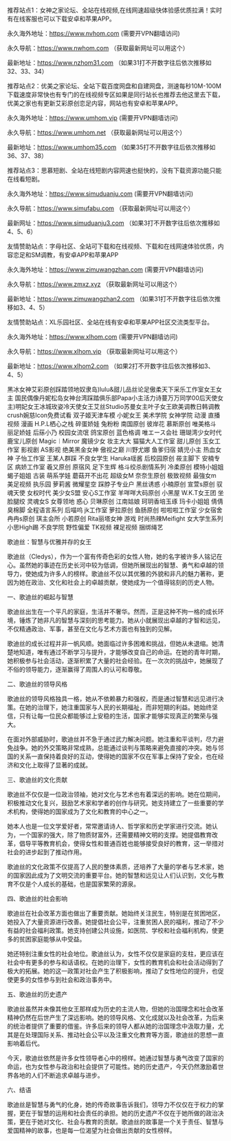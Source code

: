 推荐站点1：女神之家论坛、全站在线视频,在线网速超级快体验感优质拉满！实时有在线客服也可以下载安卓和苹果APP。

永久海外地址：https://www.nvhom.com (需要开VPN翻墙访问)

永久导航：https://www.nwhom.com （获取最新网址可以用这个）

最新地址：https://www.nzhom31.com （如果31打不开数字往后依次推移如32、33、34）

推荐站点2：优美之家论坛、全站下载百度网盘和自建网盘，测速每秒10M-100M下载速度非常快也有专门的在线视频专区如果是同行站长也推荐去他这里去下载，优美之家也有更新艾彩原创恋足内容，网站也有安卓和苹果APP。

永久海外地址：https://www.umhom.vip (需要开VPN翻墙访问)

永久导航：https://www.umhom.net （获取最新网址可以用这个）

最新地址：https://www.umhom35.com （如果35打不开数字往后依次推移如36、37、38）

推荐站点3：思慕短剧、全站在线短剧内容网速也挺快的，没有下载资源功能只能在线看短剧。

永久海外地址：https://www.simuduanju.com (需要开VPN翻墙访问)

永久导航：https://www.simufabu.com （获取最新网址可以用这个）

最新网址：https://www.simuduanju3.com （如果3打不开数字往后依次推移如4、5、6）

友情赞助站点：字母社区、全站可下载和在线视频、下载和在线网速体验优质，内容恋足和SM调教，有安卓APP和苹果APP

永久海外地址：https://www.zimuwangzhan.com (需要开VPN翻墙访问)

永久导航：https://www.zmxz.xyz （获取最新网址可以用这个）

最新地址：https://www.zimuwangzhan2.com （如果31打不开数字往后依次推移如3、4、5）

友情赞助站点：XL乐园社区、全站在线有安卓和苹果APP社区交流类型平台。

永久海外地址：https://www.xlhom.com (需要开VPN翻墙访问)

永久导航：https://www.xlhom.vip （获取最新网址可以用这个）

最新地址：https://www.xlhom2.com （如果2打不开数字往后依次推移如3、4、5）

黑冰女神艾彩原创踩踏领地奴隶岛)lulu&甜儿品丝论足傲柔天下采乐工作室女王女主 国民偶像丹妮松岛女神台湾踩踏俱乐部Papa小主活力诗蔓万万同学00后天使女主)明妃女王冰城玫姿冷天使女王艾丝Studio苏曼女主叶子女王欧美调教日韩调教crush婉慈Icon免费试看 双子姬天津车模 小妮女王 美术学院 女神学院 动漫 直播视频 漫画 H.P.L栖心之栈 碎蛋娇娃 兔粉粉 南国原创 彼岸花 慕斯原创 唯美格斗 丽足娇娃 后蕬小乃 校园女流氓 鸽宝原创 蓝色格调 唯エース会社 珊瑚湾少女时代 鹿宝儿原创 Magic︱Mirror 魔镜少女 妆主大大 猫猫大人工作室 甜儿原创 玉女工作室 影视剧 AS影视 绝美黑金女神 傲视之巅 川野尤娜 鱼爹归宿 婧児小主 热血女神 子怡工作室 王某人群踩 不良女学生 Haruka瑶酱 后校园原创 莜主脚下 安楠专区 病娇工作室 羲又原创 原宿风 足下生辉 格斗绞杀剧情系列 冷柔原创 模特小姐姐 蝎子姐姐 古装 萌系学娃 蘑菇开不出花 超级女M 奈奈生原创 极致视频 最強女m 美足视频 执乐园 萝莉酱 微耀星空 踩脖子专业户 黑丝诱惑 小楠原创 宣萱s原创 驭魂天使 女权时代 美少女S盟 安心S工作室 羊咩咩大码原创 小黑屋 W.K.T女王团 坐脸腿绞 灵魂女S 女尊领地 惑心 贝琳原创 江南姑娘 珂玥香培玉琢 玛卡小姐姐 倩倩臭棉脚 全程语言系列 后喵呜 jk工作室 萝拉原创 鱼肠原创 啦啦啦工作室 少女宿舍 冉冉s原创 琪主会所 小若原创 Rita丽塔女神 游戏 时尚热辣Meifight 女大学生系列 小思High踢 不良学院 野性偏爱 TK视频 裸足视频 捆绑绳艺 

歌迪丝：智慧与优雅并存的女王

歌迪丝（Cledys），作为一个富有传奇色彩的女性人物，她的名字被许多人铭记在心。虽然她的事迹在历史长河中较为低调，但她所展现出的智慧、勇气和卓越的领导力，使她成为许多人的榜样。歌迪丝不仅以其优雅的外貌和非凡的魅力著称，更因为她在政治、文化和社会上的卓越贡献，使她成为一个值得铭刻的历史人物。

一、歌迪丝的崛起与智慧

歌迪丝出生在一个平凡的家庭，生活并不奢华。然而，正是这种不拘一格的成长环境，锤炼了她非凡的智慧与深刻的思考能力。她从小就展现出卓越的才智和远见，不仅精通政治、军事，甚至在文化与艺术方面也有独到的见解。

歌迪丝的成长过程并非一帆风顺。她面临过许多困难和挑战，但她从未退缩。她清楚地知道，唯有通过不断学习与提升，才能够改变自己的命运。在她的青年时期，她积极参与社会活动，逐渐积累了大量的社会经验。在一次次的挑战中，她展现了不俗的领导能力，逐渐赢得了周围人的认可和尊敬。

二、歌迪丝的领导风格

歌迪丝的领导风格独具一格，她从不依赖暴力和强权，而是通过智慧和远见进行决策。在她的治理下，她注重国家与人民的长期福祉，而非短期的利益。她始终坚信，只有让每一位民众都能够过上安稳的生活，国家才能够实现真正的繁荣与强大。

在面对外部威胁时，歌迪丝并不急于通过武力解决问题。她注重和平谈判，尽力避免战争。她的外交策略非常成熟，总能通过谈判与策略来避免直接的冲突。她与邻国的关系一直保持着良好的互动，使得她的国家不仅在军事上保持了安全，也在经济和文化上取得了显著的成就。

三、歌迪丝的文化贡献

歌迪丝不仅仅是一位政治领袖，她对文化与艺术也有着深远的影响。她在位期间，积极推动文化复兴，鼓励艺术家和学者的创作与研究。她支持建立了一些重要的学术机构，使得她的国家成为了文化和教育的中心之一。

她本人也是一位文学爱好者，常常邀请诗人、哲学家和历史学家进行交流。她认为，一个国家的强大，除了物质财富外，还需要精神文明的支撑。她提倡教育改革，倡导平等教育机会，使得女性和普通百姓也能够接受良好的教育，这一举措对社会的进步起到了推动作用。

歌迪丝的文化政策不仅提高了人民的整体素质，还培养了大量的学者与艺术家，她的国家因此成为了文明交流的重要平台。她的智慧和远见让人们认识到，文化与教育不仅是个人成长的基础，也是国家繁荣的源泉。

四、歌迪丝的社会影响

歌迪丝在社会改革方面也做出了重要贡献。她始终关注民生，特别是在贫困地区，她投入了大量资源进行改善。她提倡社会公平，注重贫困人民的福利，推动了不少有益的社会福利政策。她支持创建公共设施，如医院、学校和社会福利机构，使更多的贫困家庭能够从中受益。

她还特别注重女性的社会地位。歌迪丝认为，女性不仅仅是家庭的支柱，更应该在社会中有更多的参与和话语权。在她的治理下，女性的教育机会和社会活动得到了极大的拓展。她的这一政策对社会产生了积极影响，推动了女性地位的提升，也促使更多的女性参与到社会和政治事务中。

五、歌迪丝的历史遗产

歌迪丝虽然并未像其他女王那样成为历史的主流人物，但她的治国理念和社会改革精神仍然在后世产生了深远影响。她的领导风格、文化成就以及社会改革，为后来的统治者提供了重要的借鉴。许多后来的领导人都从她的治国理念中汲取力量，尤其是在处理国际关系、推动社会公平以及注重文化教育等方面，歌迪丝的思想一直影响着后代。

今天，歌迪丝依然是许多女性领导者心中的榜样。她通过智慧与勇气改变了国家的命运，也为女性参与政治和社会提供了可能性。她的历史遗产，今天仍然激励着世界各地的人们不断追求卓越与进步。

六、结语

歌迪丝是智慧与勇气的化身，她的传奇故事告诉我们，领导力不仅仅在于权力的掌握，更在于智慧的运用和社会责任的承担。她的历史遗产不仅在于她所做的政治决策，更在于她对文化、社会与教育的贡献。歌迪丝的故事是一个关于责任、智慧与爱国精神的故事，也是每一位渴望为社会做出贡献的女性榜样。

